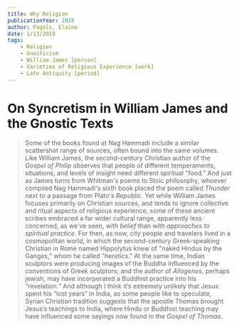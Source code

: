 ```yaml
---
title: Why Religion
publicationYear: 2018
author: Pagels, Elaine
date: 1/13/2019
tags:
    - Religion
    - Gnosticism
    - William James [person]
    - Varieties of Religious Experience [work]
    - Late Antiquity [period]
---
```


# On Syncretism in William James and the Gnostic Texts

> Some of the books found at Nag Hammadi include a similar scattershot range of sources, often bound into the same volumes. Like William James, the second-century Christian author of the _Gospel of Philip_ observes that people of different temperaments, situations, and levels of insight need different spiritual "food." And just as James turns from Whitman's poems to Stoic philosophy, whoever compiled Nag Hammadi's sixth book placed the poem called _Thunder_ next to a passage from Plato's _Republic_. Yet while William James focuses primarily on Christian sources, and tends to ignore collective and ritual aspects of religious experience, some of these ancient scribes embraced a far wider cultural range, apparently less concerned, as we've seen, with _belief_ than with _approaches to spiritual practice_. For then, as now, city people and travelers lived in a cosmopolitan world, in which the second-century Greek-speaking Christian in Rome named Hippolytus knew of "naked Hindus by the Ganges," whom he called "heretics." At the same time, Indian sculptors were producing images of the Buddha influenced by the conventions of Greek sculptors; and the author of _Allogenes_, perhaps jewish, may have incorporated a Buddhist practice into his “revelation.“ And although I think it’s extremely unlikely that Jesus spent his “lost years“ in India, as some people like to speculate, Syrian Christian tradition suggests that the apostle Thomas brought Jesus‘s teachings to India, where Hindu or Buddhist teaching may have influenced some sayings now found in the _Gospel of Thomas_.
